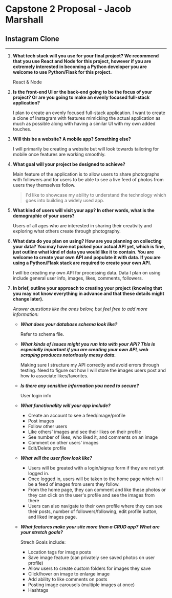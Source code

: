 # Capstone 2 Proposal - Jacob Marshall

##  **Instagram Clone**
<hr>

1. **What tech stack will you use for your final project? We recommend that you use React and Node for this project, however if you are extremely interested in becoming a Python developer you are welcome to use Python/Flask for this project.**

    React & Node

2. **Is the front-end UI or the back-end going to be the focus of your project? Or are you going to make an evenly focused full-stack application?** 

    I plan to create an evenly focused full-stack application. I want to create a clone of Instagram with features mimicking the actual application as much as possible along with having a similar UI with my own added touches. 

3. **Will this be a website? A mobile app? Something else?** 

    I will primarily be creating a website but will look towards tailoring for mobile once features are working smoothly. 

4. **What goal will your project be designed to achieve?** 

    Main feature of the application is to allow users to share photographs with followers and for users to be able to see a live feed of photos from users they themselves follow. 

    > I'd like to showcase my ability to understand the technology which goes into building a widely used app.

5. **What kind of users will visit your app? In other words, what is the demographic of your users?** 

    Users of all ages who are interested in sharing their creativity and exploring what others create through photography. 

6. **What data do you plan on using? How are you planning on collecting your data? You may have not picked your actual API yet, which is fine, just outline what kind of data you would like it to contain. You are welcome to create your own API and populate it with data. If you are using a Python/Flask stack are required to create your own API.**

    I will be creating my own API for processing data. Data I plan on using include general user info, images, likes, comments, followers.

7. **In brief, outline your approach to creating your project (knowing that you may not know everything in advance and that these details might change later).** 
   
    _Answer questions like the ones below, but feel free to add more information:_

    - _**What does your database schema look like?**_ 

        Refer to schema file.
    
    - _**What kinds of issues might you run into with your API? This is especially important if you are creating your own API, web scraping produces notoriously messy data.**_ 

        Making sure I structure my API correctly and avoid errors through testing. Need to figure out how I will store the images users post and how to associate likes/favorites. 

    - _**Is there any sensitive information you need to secure?**_ 

        User login info

    - _**What functionality will your app include?**_ 

        - Create an account to see a feed/image/profile
        - Post images 
        - Follow other users
        - Like others' images and see their likes on their profile
        - See number of likes, who liked it, and comments on an image
        - Comment on other users' images 
        - Edit/Delete profile

    - _**What will the user flow look like?**_ 

        - Users will be greated with a login/signup form if they are not yet logged in. 
        - Once logged in, users will be taken to the home page which will be a feed of images from users they follow. 
        - From the home page, they can comment and like these photos or they can click on the user's profile and see the images from there
        - Users can also navigate to their own profile where they can see their posts, number of followers/following, edit profile button, and liked images page. 


    - _**What features make your site more than a CRUD app? What are your stretch goals?**_

        Strech Goals include: 
        - Location tags for image posts
        - Save image feature (can privately see saved photos on user profile)
        - Allow users to create custom folders for images they save
        - Click/hover on image to enlarge image 
        - Add ability to like comments on posts
        - Posting image carousels (multiple images at once)
        - Hashtags
  


